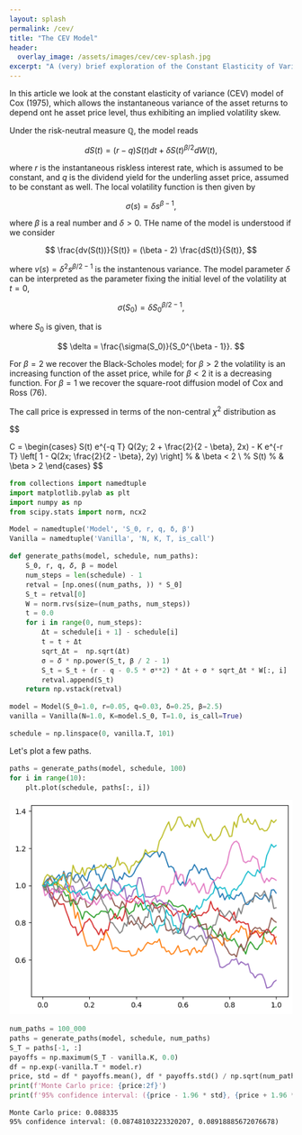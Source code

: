 ```yaml
---
layout: splash
permalink: /cev/
title: "The CEV Model"
header:
  overlay_image: /assets/images/cev/cev-splash.jpg
excerpt: "A (very) brief exploration of the Constant Elasticity of Variance model."
---
```


In this article we look at the constant elasticity of variance (CEV) model of Cox (1975), which allows the instantaneous variance of the asset returns to depend ont he asset price level, thus exhibiting an implied volatility skew.

Under the risk-neutral measure $\mathbb{Q}$, the model reads

$$
dS(t) = (r - q)S(t) dt + \delta S(t)^{\beta/2} dW(t),
$$

where $r$ is the instantaneous riskless interest rate, which is assumed to be constant, and $q$ is the dividend yield for the underling asset price, assumed to be constant as well. The local volatility function is then given by

$$
\sigma(s) = \delta s^{\beta - 1},
$$

where $\beta$ is a real number and $\delta > 0$. THe name of the model is understood if we consider

$$
\frac{dv(S(t))}{S(t)} = (\beta - 2) \frac{dS(t)}{S(t)},
$$

where $v(s) = \delta^2 s^{\beta/2 - 1}$ is the instantenous variance. The model parameter $\delta$ can be interpreted as the parameter fixing the initial level of the volatility at $t=0$,

$$
\sigma(S_0) = \delta S_0^{\beta/2 - 1},
$$

where $S_0$ is given, that is

$$
\delta = \frac{\sigma(S_0)}{S_0^{\beta - 1}}.
$$

For $\beta = 2$ we recover the Black-Scholes model; for $\beta > 2$ the volatility is an increasing function of the asset price, while for $\beta < 2$ it is a decreasing function. For $\beta=1$ we recover the square-root diffusion model of Cox and Ross (76).

The call price is expressed in terms of the non-central $\chi^2$ distribution as

$$

C = 
\begin{cases}
S(t) e^{-q T}
  Q(2y; 2 + \frac{2}{2 - \beta}, 2x) - K e^{-r T}
  \left[
    1 - Q(2x; \frac{2}{2 - \beta}, 2y)
  \right]
%
& \beta < 2 \\
%
S(t)
%
& \beta > 2
\end{cases}
$$


```python
from collections import namedtuple
import matplotlib.pylab as plt
import numpy as np
from scipy.stats import norm, ncx2
```


```python
Model = namedtuple('Model', 'S_0, r, q, δ, β')
Vanilla = namedtuple('Vanilla', 'N, K, T, is_call')
```


```python
def generate_paths(model, schedule, num_paths):
    S_0, r, q, 𝛿, β = model
    num_steps = len(schedule) - 1
    retval = [np.ones((num_paths, )) * S_0]
    S_t = retval[0]
    W = norm.rvs(size=(num_paths, num_steps))
    t = 0.0
    for i in range(0, num_steps):
        Δt = schedule[i + 1] - schedule[i]
        t = t + Δt
        sqrt_Δt =  np.sqrt(Δt)
        σ = 𝛿 * np.power(S_t, β / 2 - 1)
        S_t = S_t + (r - q - 0.5 * σ**2) * Δt + σ * sqrt_Δt * W[:, i]
        retval.append(S_t)
    return np.vstack(retval)
```


```python
model = Model(S_0=1.0, r=0.05, q=0.03, δ=0.25, β=2.5)
vanilla = Vanilla(N=1.0, K=model.S_0, T=1.0, is_call=True)
```


```python
schedule = np.linspace(0, vanilla.T, 101)
```

Let's plot a few paths.


```python
paths = generate_paths(model, schedule, 100)
for i in range(10):
    plt.plot(schedule, paths[:, i])
```


    
![png](/assets/images/cev/cev-1.png)
    



```python
num_paths = 100_000
paths = generate_paths(model, schedule, num_paths)
S_T = paths[-1, :]
payoffs = np.maximum(S_T - vanilla.K, 0.0)
df = np.exp(-vanilla.T * model.r)
price, std = df * payoffs.mean(), df * payoffs.std() / np.sqrt(num_paths)
print(f'Monte Carlo price: {price:2f}')
print(f'95% confidence interval: ({price - 1.96 * std}, {price + 1.96 * std})')
```

    Monte Carlo price: 0.088335
    95% confidence interval: (0.08748103223320207, 0.08918885672076678)
    
